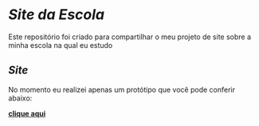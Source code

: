 # _Site da Escola_
Este repositório foi criado para compartilhar o meu projeto de site sobre a minha escola na qual eu estudo

## _Site_

No momento eu realizei apenas um protótipo que você pode conferir abaixo:

[**clique aqui**](https://www.figma.com/proto/uwYGIm9oWndsBgP0lbiugc/Site-da-Escola-(Mobile)?node-id=1-2&scaling=scale-down&page-id=0%3A1&starting-point-node-id=1%3A2)
